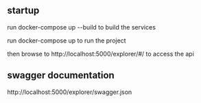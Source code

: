 ## startup

run docker-compose up --build to build the services

run docker-compose up to run the project

then browse to http://localhost:5000/explorer/#/ to access the api

## swagger documentation

http://localhost:5000/explorer/swagger.json


